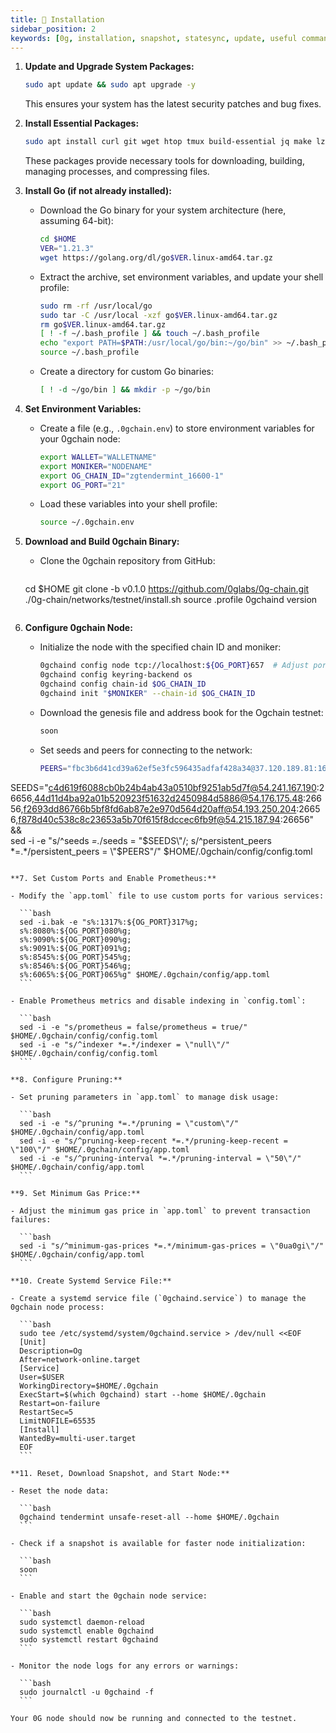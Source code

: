 ```yaml
---
title: 💾 Installation
sidebar_position: 2
keywords: [0g, installation, snapshot, statesync, update, useful commands]
---
```


1. **Update and Upgrade System Packages:**

   ```bash
   sudo apt update && sudo apt upgrade -y
   ```

   This ensures your system has the latest security patches and bug fixes.

2. **Install Essential Packages:**

   ```bash
   sudo apt install curl git wget htop tmux build-essential jq make lz4 gcc unzip -y
   ```

   These packages provide necessary tools for downloading, building, managing processes, and compressing files.

3. **Install Go (if not already installed):**

   - Download the Go binary for your system architecture (here, assuming 64-bit):

     ```bash
     cd $HOME
     VER="1.21.3"
     wget https://golang.org/dl/go$VER.linux-amd64.tar.gz
     ```

   - Extract the archive, set environment variables, and update your shell profile:

     ```bash
     sudo rm -rf /usr/local/go
     sudo tar -C /usr/local -xzf go$VER.linux-amd64.tar.gz
     rm go$VER.linux-amd64.tar.gz
     [ ! -f ~/.bash_profile ] && touch ~/.bash_profile
     echo "export PATH=$PATH:/usr/local/go/bin:~/go/bin" >> ~/.bash_profile
     source ~/.bash_profile
     ```

   - Create a directory for custom Go binaries:

     ```bash
     [ ! -d ~/go/bin ] && mkdir -p ~/go/bin
     ```

4. **Set Environment Variables:**

   - Create a file (e.g., `.0gchain.env`) to store environment variables for your 0gchain node:

     ```bash
     export WALLET="WALLETNAME"  
     export MONIKER="NODENAME" 
     export OG_CHAIN_ID="zgtendermint_16600-1"
     export OG_PORT="21"    
     ```

   - Load these variables into your shell profile:

     ```bash
     source ~/.0gchain.env
     ```

5. **Download and Build 0gchain Binary:**

   - Clone the 0gchain repository from GitHub:

     ```bash
   cd $HOME
   git clone -b v0.1.0 https://github.com/0glabs/0g-chain.git
   ./0g-chain/networks/testnet/install.sh
   source .profile
   0gchaind version
     ```

6. **Configure 0gchain Node:**

   - Initialize the node with the specified chain ID and moniker:

     ```bash
     0gchaind config node tcp://localhost:${OG_PORT}657  # Adjust port if needed
     0gchaind config keyring-backend os
     0gchaind config chain-id $OG_CHAIN_ID
     0gchaind init "$MONIKER" --chain-id $OG_CHAIN_ID
     ```

   - Download the genesis file and address book for the Ogchain testnet:

     ```bash
     soon
     ```

   - Set seeds and peers for connecting to the network:

     ```bash
     PEERS="fbc3b6d41cd39a62ef5e3fc596435adfaf428a34@37.120.189.81:16656,645531eb02b275a59cc3b1af99e541852849f695@84.247.139.25:16656,d00273ac6a2470cd4e48008d9af4d2521b134394@62.169.29.136:26656,f5a7d34355f6d89b7ece583131c6b1f79ac5485e@218.102.97.67:25856,a3e6c6214805c1c068882f1981855c7a9f5926ea@213.168.249.202:26656,da1f4985ce3df05fd085460485adefa93592a54c@172.232.33.25:26656,91f079ccd2e0edf42e0fa57183ac92c22c525658@14.245.25.144:14256,9d09d391b2cf706a597d03fe8bb6700fe5cac53d@65.108.198.183:18456,5a202fb905f20f96d8ff0726f0c0756d17cf23d8@43.248.98.100:26656,74775d65b6ab427c685efcaa8190912d3a60e562@123.19.45.21:12656,f2693dd86766b5bf8fd6ab87e2e970d564d20aff@54.193.250.204:26656,9d7564df34efa146a94c073e5bf3f5e11f947b75@155.133.22.230:26656,e179d05dc792d9b902be3baa7a31a07a92afbcf0@118.142.83.5:26656,c4b9c3a7f3651af729d73b150e714ee91e7585c1@14.176.200.133:26656,f64f0fb500c62bffa33d60450d30792ee4b5fbd0@167.86.119.168:26656,d4085fd93ab77576f2acdb25d2d817061db5afe6@62.169.19.156:26656,2b8ee12f4f94ebc337af94dbec07de6f029a24e6@94.16.31.161:26656,0f5022e4265184052a5468379687625a81fd255e@154.12.253.116:26656,3859828e1099214de14dae91d1f7decf2374eeb4@47.236.170.254:26656,23b0a0624699f85062ddebf910583f70a5b9e86b@14.167.152.116:14256,b8f8ed478f2794629fdb5cf0c01edaed80f00f84@168.119.64.172:26656,5d81d59e81356a33e6ccccaa3d419ff73244697e@107.173.18.103:26656,c4d619f6088cb0b24b4ab43a0510bf9251ab5d7f@54.241.167.190:26656,a83f5d07a8a64827851c9f1d0c21c900b9309608@188.166.181.110:26656,19943cbe46cdb9eb37cb06c0067ce63154eee6ea@213.199.52.155:26656,a6ff8a651dd0a0e66dbfb2174ccadcbbcf567b29@66.94.122.224:26656,f3c912cf5653e51ee94aaad0589a3d176d31a19d@157.90.0.102:31656,141dbd90d5c3411c9ba72ba03704ccdb70875b01@65.109.147.58:36656,cd529839591e13f5ed69e9a029c5d7d96de170fe@46.4.55.46:34656,a8d7c5a051c4649ba7e267c94e48a7c64a00f0eb@65.108.127.146:26656" && \
  SEEDS="c4d619f6088cb0b24b4ab43a0510bf9251ab5d7f@54.241.167.190:26656,44d11d4ba92a01b520923f51632d2450984d5886@54.176.175.48:26656,f2693dd86766b5bf8fd6ab87e2e970d564d20aff@54.193.250.204:26656,f878d40c538c8c23653a5b70f615f8dccec6fb9f@54.215.187.94:26656" && \
  sed -i -e "s/^seeds *=.*/seeds = \"$SEEDS\"/; s/^persistent_peers *=.*/persistent_peers = \"$PEERS\"/" $HOME/.0gchain/config/config.toml
   ```

**7. Set Custom Ports and Enable Prometheus:**

   - Modify the `app.toml` file to use custom ports for various services:

     ```bash
     sed -i.bak -e "s%:1317%:${OG_PORT}317%g;
     s%:8080%:${OG_PORT}080%g;
     s%:9090%:${OG_PORT}090%g;
     s%:9091%:${OG_PORT}091%g;
     s%:8545%:${OG_PORT}545%g;
     s%:8546%:${OG_PORT}546%g;
     s%:6065%:${OG_PORT}065%g" $HOME/.0gchain/config/app.toml
     ```

   - Enable Prometheus metrics and disable indexing in `config.toml`:

     ```bash
     sed -i -e "s/prometheus = false/prometheus = true/" $HOME/.0gchain/config/config.toml
     sed -i -e "s/^indexer *=.*/indexer = \"null\"/" $HOME/.0gchain/config/config.toml
     ```

**8. Configure Pruning:**

   - Set pruning parameters in `app.toml` to manage disk usage:

     ```bash
     sed -i -e "s/^pruning *=.*/pruning = \"custom\"/" $HOME/.0gchain/config/app.toml
     sed -i -e "s/^pruning-keep-recent *=.*/pruning-keep-recent = \"100\"/" $HOME/.0gchain/config/app.toml
     sed -i -e "s/^pruning-interval *=.*/pruning-interval = \"50\"/" $HOME/.0gchain/config/app.toml
     ```

**9. Set Minimum Gas Price:**

   - Adjust the minimum gas price in `app.toml` to prevent transaction failures:

     ```bash
     sed -i "s/^minimum-gas-prices *=.*/minimum-gas-prices = \"0ua0gi\"/" $HOME/.0gchain/config/app.toml
     ```

**10. Create Systemd Service File:**

   - Create a systemd service file (`0gchaind.service`) to manage the 0gchain node process:

     ```bash
     sudo tee /etc/systemd/system/0gchaind.service > /dev/null <<EOF
     [Unit]
     Description=Og 
     After=network-online.target
     [Service]
     User=$USER
     WorkingDirectory=$HOME/.0gchain
     ExecStart=$(which 0gchaind) start --home $HOME/.0gchain
     Restart=on-failure
     RestartSec=5
     LimitNOFILE=65535
     [Install]
     WantedBy=multi-user.target
     EOF
     ```

**11. Reset, Download Snapshot, and Start Node:**

   - Reset the node data:

     ```bash
     0gchaind tendermint unsafe-reset-all --home $HOME/.0gchain
     ```

   - Check if a snapshot is available for faster node initialization:

     ```bash
     soon
     ```

   - Enable and start the 0gchain node service:

     ```bash
     sudo systemctl daemon-reload
     sudo systemctl enable 0gchaind
     sudo systemctl restart 0gchaind
     ```

   - Monitor the node logs for any errors or warnings:

     ```bash
     sudo journalctl -u 0gchaind -f
     ```

Your 0G node should now be running and connected to the testnet.
